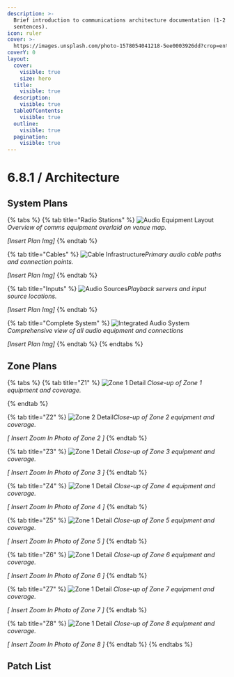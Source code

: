 ```yaml
---
description: >-
  Brief introduction to communications architecture documentation (1-2
  sentences).
icon: ruler
cover: >-
  https://images.unsplash.com/photo-1578054041218-5ee0003926dd?crop=entropy&cs=srgb&fm=jpg&ixid=M3wxOTcwMjR8MHwxfHNlYXJjaHw0fHxjb21tdW5pY2F0ZXxlbnwwfHx8fDE3NDY3NjQ3NjB8MA&ixlib=rb-4.1.0&q=85
coverY: 0
layout:
  cover:
    visible: true
    size: hero
  title:
    visible: true
  description:
    visible: true
  tableOfContents:
    visible: true
  outline:
    visible: true
  pagination:
    visible: true
---
```


# 6.8.1 / Architecture

##

## System Plans

{% tabs %}
{% tab title="Radio Stations" %}
![Audio Equipment Layout](../../6.-systems/6.1-audio/path-to-equipment-overlay.jpg)_Overview of comms equipment overlaid on venue map._

_\[Insert Plan Img]_
{% endtab %}

{% tab title="Cables" %}
![Cable Infrastructure](../../6.-systems/6.1-audio/path-to-cable-paths.jpg)_Primary audio cable paths and connection points._

_\[Insert Plan Img]_
{% endtab %}

{% tab title="Inputs" %}
![Audio Sources](../../6.-systems/6.1-audio/path-to-source-equipment.jpg)_Playback servers and input source locations._

_\[Insert Plan Img]_
{% endtab %}

{% tab title="Complete System" %}
![Integrated Audio System](../../6.-systems/6.1-audio/path-to-complete-system.jpg)_Comprehensive view of all audio equipment and connections_

_\[Insert Plan Img]_
{% endtab %}
{% endtabs %}

## Zone Plans

{% tabs %}
{% tab title="Z1" %}
![Zone 1 Detail](../../6.-systems/6.1-audio/path-to-zone1-detail.jpg) _Close-up of Zone 1 equipment and coverage._


{% endtab %}

{% tab title="Z2" %}
![Zone 2 Detail](../../6.-systems/6.1-audio/path-to-zone2-detail.jpg)_Close-up of Zone 2 equipment and coverage._

_\[ Insert Zoom In Photo of Zone 2 ]_
{% endtab %}

{% tab title="Z3" %}
![Zone 1 Detail](../../6.-systems/6.1-audio/path-to-zone1-detail.jpg) _Close-up of Zone 3 equipment and coverage._

_\[ Insert Zoom In Photo of Zone 3 ]_
{% endtab %}

{% tab title="Z4" %}
![Zone 1 Detail](../../6.-systems/6.1-audio/path-to-zone1-detail.jpg) _Close-up of Zone 4 equipment and coverage._

_\[ Insert Zoom In Photo of Zone 4 ]_
{% endtab %}

{% tab title="Z5" %}
![Zone 1 Detail](../../6.-systems/6.1-audio/path-to-zone1-detail.jpg) _Close-up of Zone 5 equipment and coverage._

_\[ Insert Zoom In Photo of Zone 5 ]_
{% endtab %}

{% tab title="Z6" %}
![Zone 1 Detail](../../6.-systems/6.1-audio/path-to-zone1-detail.jpg) _Close-up of Zone 6 equipment and coverage._

_\[ Insert Zoom In Photo of Zone 6 ]_
{% endtab %}

{% tab title="Z7" %}
![Zone 1 Detail](../../6.-systems/6.1-audio/path-to-zone1-detail.jpg) _Close-up of Zone 7 equipment and coverage._

_\[ Insert Zoom In Photo of Zone 7 ]_
{% endtab %}

{% tab title="Z8" %}
![Zone 1 Detail](../../6.-systems/6.1-audio/path-to-zone1-detail.jpg) _Close-up of Zone 8 equipment and coverage._

_\[ Insert Zoom In Photo of Zone 8 ]_
{% endtab %}
{% endtabs %}

## Patch List

